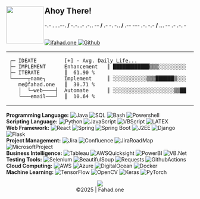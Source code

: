 <h2>
      <img align="left" src="https://fahad.one/logo/fahad-art.svg" width="100"/>Ahoy There!
</h2>  

**-.- . . .--. / -.-. .- .-.. -- / .- -. -.. / .-- --- .-. -.- / ... -- .- .-. -** 
##
<p>
   
   <a href="https://www.fahad.one/?utm_source=github&utm_medium=github_profile&utm_campaign=github_profile_homepage" target="_blank">
      <img alt="ifahad.one" src="https://img.shields.io/badge/fahad.one-712d3a?&style=for-the-badge&logo=medium&logoColor=white"/>
   </a>
   
<!--    <a href="https://code.ifahad.one/?utm_source=github&utm_medium=github_profile&utm_campaign=github_profile_code" target="_blank">
     <img alt="code.ifahad.one" src="https://img.shields.io/badge/code.fahad.one-704148.svg?&style=for-the-badge&logo=LiveJournal&logoColor=white"/>
   </a> -->
   
   <a href="https://github.com/ifahadone" target="_blank">
      <img alt="Github" src="https://img.shields.io/badge/GitHub-%2312100E.svg?&style=for-the-badge&logo=Github&logoColor=white" />
   </a> 
</p>







 
<table>
<td>

```
┌─ IDEATE
├─ IMPLEMENT
├─ ITERATE
└─────┬name┐   
   me@fahad.one
   │  └─web────┤  
   └───email───┘
```
</td>
<td>

```text
[+] - Avg. Daily Life...
Enhancement   ║ ████████████▒▒▒░░░░░░░░░ ║  61.90 % 
Implement     ║ ░░░░░░░░░░░▒▒▒██████▒░░░ ║  30.71 % 
Automate      ║ ░░░░░░░░░░░░░░░░░░░░▒▒██ ║  10.64 % 
```
</td>
</table>

<!-- icons: https://simpleicons.org/ -->
<p>
<b>Programming Language:</b> 
<img alt="Java"  src="https://img.shields.io/badge/-Java-007396?style=flat-square&logo=java&logoColor=white" />
<img alt="SQL"  src="https://img.shields.io/badge/-SQL-4169E1?style=flat-square&logo=PostgreSQL&logoColor=white" />
<img alt="Bash"  src="https://img.shields.io/badge/-Bash-46a2f1?style=flat-square&logo=GNUBash&logoColor=white" />
<img alt="Powershell"  src="https://img.shields.io/badge/-PowerShell-5391FE?style=flat-square&logo=PowerShell&logoColor=white" />
<br>
<b>Scripting Language:</b> 
<img alt="Python"  src="https://img.shields.io/badge/-Python-3776AB?style=flat-square&logo=python&logoColor=white" />
<img alt="JavaScript"  src="https://img.shields.io/badge/-JavaScript-F7DF1E?style=flat-square&logo=javascript&logoColor=white" />
<img alt="VBScript"  src="https://img.shields.io/badge/-VBScript-512BD4?style=flat-square&logo=vbscript&logoColor=white" />
<img alt="LATEX"  src="https://img.shields.io/badge/-LATEX-008080?style=flat-square&logo=latex&logoColor=white" />
<br>
<b>Web Framework:</b> 
<img alt="React"  src="https://img.shields.io/badge/-React-61DAFB?style=flat-square&logo=react&logoColor=white" />
<!-- <img alt="Angular"  src="https://img.shields.io/badge/-Angular-DD0031?style=flat-square&logo=angular&logoColor=white" /> -->
<img alt="Spring"  src="https://img.shields.io/badge/-Spring-6DB33F?style=flat-square&logo=spring&logoColor=white" />
<img alt="Spring Boot"  src="https://img.shields.io/badge/-Spring-6DB33F?style=flat-square&logo=SpringBoot&logoColor=white" />
<img alt="J2EE"  src="https://img.shields.io/badge/-J2EE-007396?style=flat-square&logo=j2ee&logoColor=white" />
<img alt="Django"  src="https://img.shields.io/badge/-Django-092E20?style=flat-square&logo=django&logoColor=white" />
<img alt="Flask"  src="https://img.shields.io/badge/-Flask-000000?style=flat-square&logo=flask&logoColor=white" />
<br>
<b>Project Management:</b> 
<img alt="Jira"  src="https://img.shields.io/badge/-Jira-0052CC?style=flat-square&logo=jira&logoColor=white" />
<img alt="Confluence"  src="https://img.shields.io/badge/-Confluence-172B4D?style=flat-square&logo=confluence&logoColor=white" />
<img alt="JiraRoadMap"  src="https://img.shields.io/badge/-JiraRoadMap-0052CC?style=flat-square&logo=JiraSoftware&logoColor=white" />
<img alt="MicrosoftProject"  src="https://img.shields.io/badge/-MicrosoftProject-217346?style=flat-square&logo=MicrosoftPowerPoint&logoColor=white" />
<br>
<b>Business Intelligence:</b> 
<img alt="Tableau"  src="https://img.shields.io/badge/-Tableau-E97627?style=flat-square&logo=tableau&logoColor=white" />
<img alt="AWSQuicksight"  src="https://img.shields.io/badge/-AWSQuicksight-E34F26?style=flat-square&logo=awsquicksight&logoColor=white" />
<img alt="PowerBI"  src="https://img.shields.io/badge/-PowerBI-FB542B?style=flat-square&logo=powerbi&logoColor=white" />
<img alt="VB.Net"  src="https://img.shields.io/badge/-VB.Net-45b8d8?EC4A3F=flat-square&logo=.net&logoColor=white" />
<br>
<b>Testing Tools:</b> 
<img alt="Selenium"  src="https://img.shields.io/badge/-Selenium-43B02A?style=flat-square&logo=selenium&logoColor=white" />
<img alt="BeautifulSoup"  src="https://img.shields.io/badge/-BeautifulSoup-F7B93E?style=flat-square&logo=beautifulsoup&logoColor=white" />
<img alt="Requests"  src="https://img.shields.io/badge/-Requests-13aa52?style=flat-square&logo=requests&logoColor=white" />
<img alt="GithubActions"  src="https://img.shields.io/badge/-GithubActions-2088FF?style=flat-square&logo=githubactions&logoColor=white" />
<br>
<b>Cloud Computing:</b> 
<img alt="AWS"  src="https://img.shields.io/badge/-AWS-232F3E?style=flat-square&logo=AmazonAWS&logoColor=white" />
<img alt="Azure"  src="https://img.shields.io/badge/-Azure-0052CC?style=flat-square&logo=MicrosoftAzure&logoColor=white" />
<img alt="DigitalOcean"  src="https://img.shields.io/badge/-DigitalOcean-0080FF?style=flat-square&logo=digitalocean&logoColor=white" />
<img alt="Docker"  src="https://img.shields.io/badge/-Docker-2496ED?style=flat-square&logo=docker&logoColor=white" />
<br>
<b>Machine Learning:</b> 
<img alt="TensorFlow"  src="https://img.shields.io/badge/-TensorFlow-FF6F00?style=flat-square&logo=tensorflow&logoColor=white" />
<img alt="OpenCV"  src="https://img.shields.io/badge/-OpenCV-5C3EE8?style=flat-square&logo=OpenCV&logoColor=white" />
<img alt="Keras"  src="https://img.shields.io/badge/-Keras-D00000?style=flat-square&logo=keras&logoColor=white" />
<img alt="PyTorch"  src="https://img.shields.io/badge/-PyTorch-EE4C2C?style=flat-square&logo=PyTorch&logoColor=white" />
<br>
</p>


<p align="center">
<img src="https://fahad.one/logo/fahad-art.svg"> <br> ©2025 | Fahad.one 
<p>
